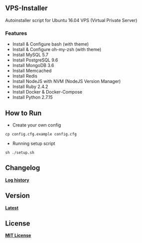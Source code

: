 ## VPS-Installer

Autoinstaller script for Ubuntu 16.04 VPS (Virtual Private Server)

### Features
* Install & Configure bash (with theme)
* Install & Configure oh-my-zsh (with theme) 
* Install MySQL 5.7
* Install PostgreSQL 9.6
* Install MongoDB 3.6
* Install Memcached
* Install Redis
* Install NodeJS with NVM (NodeJS Version Manager)
* Install Ruby 2.4.2
* Install Docker & Docker-Compose
* Install Python 2.7.15

## How to Run
* Create your own config
```
cp config.cfg.example config.cfg
```
* Running setup script
```
sh ./setup.sh
```

## Changelog
[**Log history**](https://github.com/zeroc0d3/vps-installer/blob/master/CHANGELOG)

## Version
[**Latest**](https://github.com/zeroc0d3/vps-installer/blob/master/VERSION)

## License
[**MIT License**](https://github.com/zeroc0d3/vps-installer/blob/master/LICENSE)